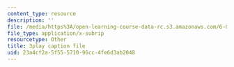 ```yaml
---
content_type: resource
description: ''
file: /media/https%3A/open-learning-course-data-rc.s3.amazonaws.com/6-0001-introduction-to-computer-science-and-programming-in-python-fall-2016/23a4cf2a5f55571096cc4fe6d3ab2048_C_pgH5QhIZ8.srt
file_type: application/x-subrip
resourcetype: Other
title: 3play caption file
uid: 23a4cf2a-5f55-5710-96cc-4fe6d3ab2048
---
```

